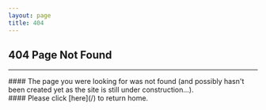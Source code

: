 ```yaml
---
layout: page
title: 404
---
```


<div class="container" markdown="1">
<section id="banner-card" class="card bg-light info-card" markdown="1">

<h1 class="mx-auto p-4">404 Page Not Found</h1>
<hr class="mx-4 p-0">
<div class="p-4" markdown="1">
#### The page you were looking for was not found (and possibly hasn't been created yet as the site is still under construction...).
<br>
#### Please click [here](/) to return home.
</div>

</section>
</div>